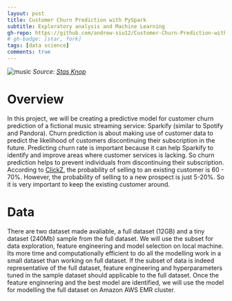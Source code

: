 ```yaml
---
layout: post
title: Customer Churn Prediction with PySpark
subtitle: Exploratory analysis and Machine Learning
gh-repo: https://github.com/andrew-siu12/Customer-Churn-Prediction-with-PySpark/tree/master
# gh-badge: [star, fork]
tags: [data science]
comments: true
---
```



![music](https://images.pexels.com/photos/1626481/pexels-photo-1626481.jpeg?auto=compress&cs=tinysrgb&dpr=2&h=750&w=1260)
*Source: [Stas Knop](www.pinterest.ru/stasknop/pins/)*

# Overview

In this project, we will be creating a predictive model for customer churn prediction of a fictional music streaming service: Sparkify (similar to Spotify and Pandora). Churn prediction is about making use of customer data to predict the likelihood of customers discontinuing their subscription in the future. Predicting churn rate is important because it can help Sparkify to identify and improve areas where customer services is lacking. So churn prediction helps to prevent individuals from discontinuing their subscription. According to [ClickZ](https://www.clickz.com/are-ecommerce-customer-retention-strategies-improving/105454/), the probability of selling to an existing customer is 60 - 70%. However, the probability of selling to a new prospect is just 5-20%.
So it is very important to keep the existing customer around.

# Data
There are two dataset made avaliable, a full dataset (12GB) and a tiny dataset (240Mb) sample from the full dataset. We will use the subset for data exploration, feature engineering and model selection on local machine. Its more time and computationally efficient to do all the modelling work in a small dataset than working on full dataset. If the subset of data is indeed representative of the full dataset, feature engineering and hyperparameters tuned in the sample dataset should applicable to the full dataset. Once the feature enginnering and the best model are identified, we will use the model for modelling the full dataset on Amazon AWS EMR cluster. 
